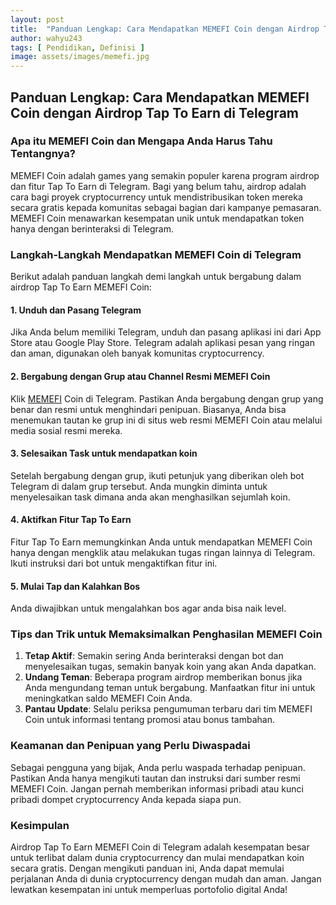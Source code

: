 ```yaml
---
layout: post
title:  "Panduan Lengkap: Cara Mendapatkan MEMEFI Coin dengan Airdrop Tap To Earn di Telegram"
author: wahyu243
tags: [ Pendidikan, Definisi ]
image: assets/images/memefi.jpg
---
```


## **Panduan Lengkap: Cara Mendapatkan MEMEFI Coin dengan Airdrop Tap To Earn di Telegram**

### **Apa itu MEMEFI Coin dan Mengapa Anda Harus Tahu Tentangnya?**

MEMEFI Coin adalah games yang semakin populer karena program airdrop dan fitur Tap To Earn di Telegram. Bagi yang belum tahu, airdrop adalah cara bagi proyek cryptocurrency untuk mendistribusikan token mereka secara gratis kepada komunitas sebagai bagian dari kampanye pemasaran. MEMEFI Coin menawarkan kesempatan unik untuk mendapatkan token hanya dengan berinteraksi di Telegram. 

### **Langkah-Langkah Mendapatkan MEMEFI Coin di Telegram**

Berikut adalah panduan langkah demi langkah untuk bergabung dalam airdrop Tap To Earn MEMEFI Coin:

#### **1. Unduh dan Pasang Telegram**

Jika Anda belum memiliki Telegram, unduh dan pasang aplikasi ini dari App Store atau Google Play Store. Telegram adalah aplikasi pesan yang ringan dan aman, digunakan oleh banyak komunitas cryptocurrency.

#### **2. Bergabung dengan Grup atau Channel Resmi MEMEFI Coin**

Klik [MEMEFI](https://t.me/memefi_coin_bot/main?startapp=r_df6d262826 "Memefi Bot") Coin di Telegram. Pastikan Anda bergabung dengan grup yang benar dan resmi untuk menghindari penipuan. Biasanya, Anda bisa menemukan tautan ke grup ini di situs web resmi MEMEFI Coin atau melalui media sosial resmi mereka.

#### **3. Selesaikan Task untuk mendapatkan koin**

Setelah bergabung dengan grup, ikuti petunjuk yang diberikan oleh bot Telegram di dalam grup tersebut. Anda mungkin diminta untuk menyelesaikan task dimana anda akan menghasilkan sejumlah koin. 

#### **4. Aktifkan Fitur Tap To Earn**

Fitur Tap To Earn memungkinkan Anda untuk mendapatkan MEMEFI Coin hanya dengan mengklik atau melakukan tugas ringan lainnya di Telegram. Ikuti instruksi dari bot untuk mengaktifkan fitur ini.

#### **5. Mulai Tap dan Kalahkan Bos**

Anda diwajibkan untuk mengalahkan bos agar anda bisa naik level.

### **Tips dan Trik untuk Memaksimalkan Penghasilan MEMEFI Coin**

1. **Tetap Aktif**: Semakin sering Anda berinteraksi dengan bot dan menyelesaikan tugas, semakin banyak koin yang akan Anda dapatkan.
2. **Undang Teman**: Beberapa program airdrop memberikan bonus jika Anda mengundang teman untuk bergabung. Manfaatkan fitur ini untuk meningkatkan saldo MEMEFI Coin Anda.
3. **Pantau Update**: Selalu periksa pengumuman terbaru dari tim MEMEFI Coin untuk informasi tentang promosi atau bonus tambahan.

### **Keamanan dan Penipuan yang Perlu Diwaspadai**

Sebagai pengguna yang bijak, Anda perlu waspada terhadap penipuan. Pastikan Anda hanya mengikuti tautan dan instruksi dari sumber resmi MEMEFI Coin. Jangan pernah memberikan informasi pribadi atau kunci pribadi dompet cryptocurrency Anda kepada siapa pun.

### **Kesimpulan**

Airdrop Tap To Earn MEMEFI Coin di Telegram adalah kesempatan besar untuk terlibat dalam dunia cryptocurrency dan mulai mendapatkan koin secara gratis. Dengan mengikuti panduan ini, Anda dapat memulai perjalanan Anda di dunia cryptocurrency dengan mudah dan aman. Jangan lewatkan kesempatan ini untuk memperluas portofolio digital Anda!


